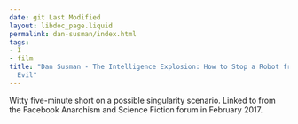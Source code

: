 ```yaml
---
date: git Last Modified
layout: libdoc_page.liquid
permalink: dan-susman/index.html
tags:
- I
- film
title: "Dan Susman - The Intelligence Explosion: How to Stop a Robot from Turning
  Evil"
---
```


Witty five-minute short on a possible singularity scenario. Linked to from the  Facebook Anarchism and Science Fiction forum in February 2017.